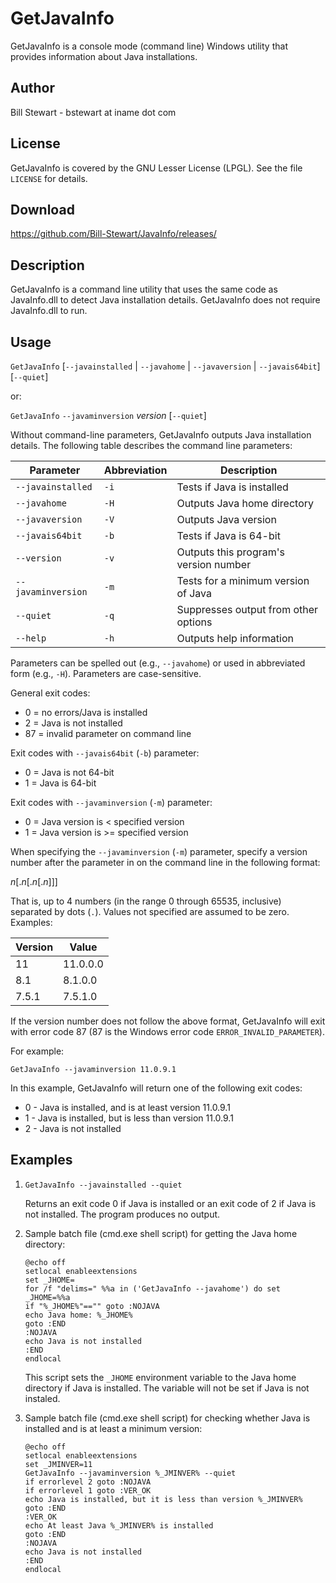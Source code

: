 # GetJavaInfo

GetJavaInfo is a console mode (command line) Windows utility that provides information about Java installations.

## Author

Bill Stewart - bstewart at iname dot com

## License

GetJavaInfo is covered by the GNU Lesser License (LPGL). See the file `LICENSE` for details.

## Download

https://github.com/Bill-Stewart/JavaInfo/releases/

## Description

GetJavaInfo is a command line utility that uses the same code as JavaInfo.dll to detect Java installation details. GetJavaInfo does not require JavaInfo.dll to run.

## Usage

`GetJavaInfo` [`--javainstalled` | `--javahome` | `--javaversion` | `--javais64bit`] [`--quiet`]

or:

`GetJavaInfo` `--javaminversion` _version_ [`--quiet`]

Without command-line parameters, GetJavaInfo outputs Java installation details. The following table describes the command line parameters:

| Parameter          | Abbreviation | Description
| ------------------ | ------------ | -------------------------------------
| `--javainstalled`  | `-i`         | Tests if Java is installed
| `--javahome`       | `-H`         | Outputs Java home directory
| `--javaversion`    | `-V`         | Outputs Java version
| `--javais64bit`    | `-b`         | Tests if Java is 64-bit
| `--version`        | `-v`         | Outputs this program's version number
| `--javaminversion` | `-m`         | Tests for a minimum version of Java
| `--quiet`          | `-q`         | Suppresses output from other options
| `--help`           | `-h`         | Outputs help information

Parameters can be spelled out (e.g., `--javahome`) or used in abbreviated form (e.g., `-H`). Parameters are case-sensitive.

General exit codes:

* 0 = no errors/Java is installed
* 2 = Java is not installed
* 87 = invalid parameter on command line

Exit codes with `--javais64bit` (`-b`) parameter:

* 0 = Java is not 64-bit
* 1 = Java is 64-bit

Exit codes with `--javaminversion` (`-m`) parameter:

* 0 = Java version is < specified version
* 1 = Java version is >= specified version

When specifying the `--javaminversion` (`-m`) parameter, specify a version number after the parameter in on the command line in the following format:

_n_[._n_[._n_[._n_]]]

That is, up to 4 numbers (in the range 0 through 65535, inclusive) separated by dots (`.`). Values not specified are assumed to be zero. Examples:

| Version | Value
| ------- | --------
| 11      | 11.0.0.0
| 8.1     | 8.1.0.0
| 7.5.1   | 7.5.1.0

If the version number does not follow the above format, GetJavaInfo will exit with error code 87 (87 is the Windows error code `ERROR_INVALID_PARAMETER`).

For example:

    GetJavaInfo --javaminversion 11.0.9.1

In this example, GetJavaInfo will return one of the following exit codes:

* 0 - Java is installed, and is at least version 11.0.9.1
* 1 - Java is installed, but is less than version 11.0.9.1
* 2 - Java is not installed

## Examples

1.  `GetJavaInfo --javainstalled --quiet`

    Returns an exit code 0 if Java is installed or an exit code of 2 if Java is not installed. The program produces no output.

2.  Sample batch file (cmd.exe shell script) for getting the Java home directory:

        @echo off
        setlocal enableextensions
        set _JHOME=
        for /f "delims=" %%a in ('GetJavaInfo --javahome') do set _JHOME=%%a
        if "%_JHOME%"=="" goto :NOJAVA
        echo Java home: %_JHOME%
        goto :END
        :NOJAVA
        echo Java is not installed
        :END
        endlocal

    This script sets the `_JHOME` environment variable to the Java home directory if Java is installed. The variable will not be set if Java is not instaled.

3.  Sample batch file (cmd.exe shell script) for checking whether Java is installed and is at least a minimum version:

        @echo off
        setlocal enableextensions
        set _JMINVER=11
        GetJavaInfo --javaminversion %_JMINVER% --quiet
        if errorlevel 2 goto :NOJAVA
        if errorlevel 1 goto :VER_OK
        echo Java is installed, but it is less than version %_JMINVER%
        goto :END
        :VER_OK
        echo At least Java %_JMINVER% is installed
        goto :END
        :NOJAVA
        echo Java is not installed
        :END
        endlocal
